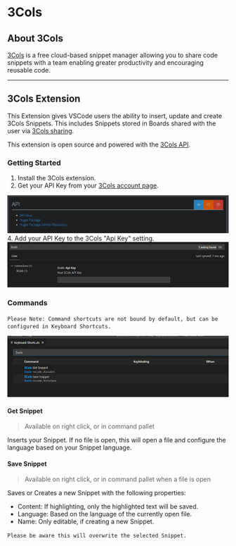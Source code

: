 # 3Cols
## About 3Cols

[3Cols](https://3cols.com/) is a free cloud-based snippet manager allowing you to share code snippets with a team enabling greater productivity and encouraging reusable code.

***

## 3Cols Extension
This Extension gives VSCode users the ability to insert, update and create 3Cols Snippets. This includes Snippets stored in Boards shared with the user via [3Cols sharing](https://docs.3cols.com/boards/sharingaboard).

This extension is open source and powered with the [3Cols API](https://docs.3cols.com/api/apiintroduction).

### Getting Started

1. Install the 3Cols extension.
2. Get your API Key from your [3Cols account page](https://3cols.com/account).
<img src="https://github.com/OliBlade/3ColsVSCode/blob/master/resources/3ColsAccountApi.png?raw=true" />
4. Add your API Key to the 3Cols "Api Key" setting.
<img src="https://github.com/OliBlade/3ColsVSCode/blob/master/resources/apiKey.png?raw=true" />

### Commands
`Please Note: Command shortcuts are not bound by default, but can be configured in Keyboard Shortcuts.`

<img src="https://github.com/OliBlade/3ColsVSCode/blob/master/resources/keyBinding.png?raw=true" />

#### Get Snippet
> Available on right click, or in command pallet

Inserts your Snippet. If no file is open, this will open a file and configure the language based on your Snippet language.

#### Save Snippet
> Available on right click, or in command pallet when a file is open

Saves or Creates a new Snippet with the following properties: 
- Content: If highlighting, only the highlighted text will be saved.
- Language: Based on the language of the currently open file.
- Name: Only editable, if creating a new Snippet.

`Please be aware this will overwrite the selected Snippet.`

